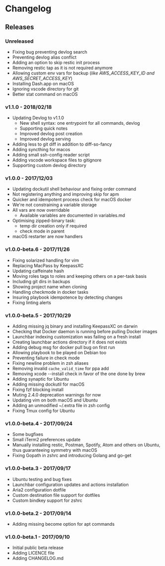 # Changelog

## Releases

### Unreleased

- Fixing bug preventing devlog search
- Preventing devlog alias conflict
- Adding an option to skip restic init process
- Removing restic tap as it is not required anymore
- Allowing custom env vars for backup (_like AWS_ACCESS_KEY_ID and AWS_SECRET_ACCESS_KEY_)
- Installing Dash.app on macOS
- Ignoring vscode directory for git
- Better stat command on macOS

### v1.1.0 - 2018/02/18

- Updating Devlog to v1.1.0
  - New shell syntax: one entrypoint for all commands, devlog
  - Supporting quick notes
  - Improved devlog post creation
  - Improved devlog serving
- Adding less to git diff in addition to diff-so-fancy
- Adding syncthing for macos
- Adding small ssh-config reader script
- Adding vscode workspace files to gitignore
- Supporting custom devlog directory

### v1.0.0 - 2017/12/03

- Updating dockutil shell behaviour and fixing order command
- Not registering anything and improving skip for apm
- Quicker and idempotent process check for macOS docker
- We're not constraining a variable storage
- All vars are now overridable
  - Available variables are documented in variables.md
- Optimising zipped-binary task:
  - temp dir creation only if required
  - check mode in parent
- macOS restarter are now handlers

### v1.0.0-beta.6 - 2017/11/26

- Fixing solarized handling for vim
- Replacing MacPass by KeepassXC
- Updating caffeinate hash
- Moving roles tags to roles and keeping others on a per-task basis
- Including git dirs in backups
- Showing project name when cloning
- Handling checkmode in docker tasks
- Insuring playbook idempotence by detecting changes
- Fixing linting alerts

### v1.0.0-beta.5 - 2017/10/29

- Adding missing jq binary and installing KeepassXC on darwin
- Checking that Docker daemon is running before pulling Docker images
- Launchbar indexing customization was failing on a fresh install
- Creating launchbar actions directory if it does not exists
- Adding debug msg for docker pull bug on first run
- Allowing playbook to be played on Debian too
- Preventing failure in check mode
- Fixing newline problem in zsh aliases
- Removing invalid `cache_valid_time` for ppa add
- Removing xcode --install check in favor of the one done by brew
- Adding synaptic for Ubuntu
- Adding missing dockutil for macOS
- Fixing fzf blocking install
- Muting 2.4.0 deprecation warnings for now
- Updating vim on both macOS and Ubuntu
- Adding an unmodified ~/.extra file in zsh config
- Fixing Tmux config for Ubuntu

### v1.0.0-beta.4 - 2017/09/24

- Some bugfixes
- Small iTerm2 preferences update
- Manually installing restic, Postman, Spotify, Atom and others on Ubuntu, thus
  guaranteeing symmetry with macOS
- Fixing Gopath in zshrc and introducing Golang and go-get

### v1.0.0-beta.3 - 2017/09/17

- Ubuntu testing and bug fixes
- Launchbar configuration updates and actions installation
- Aria2 configuration dotfile
- Custom destination file support for dotfiles
- Custom bindkey support for zshrc

### v1.0.0-beta.2 - 2017/09/14

- Adding missing become option for apt commands

### v1.0.0-beta.1 - 2017/09/10

- Initial public beta release
- Adding LICENCE file
- Adding CHANGELOG.md
